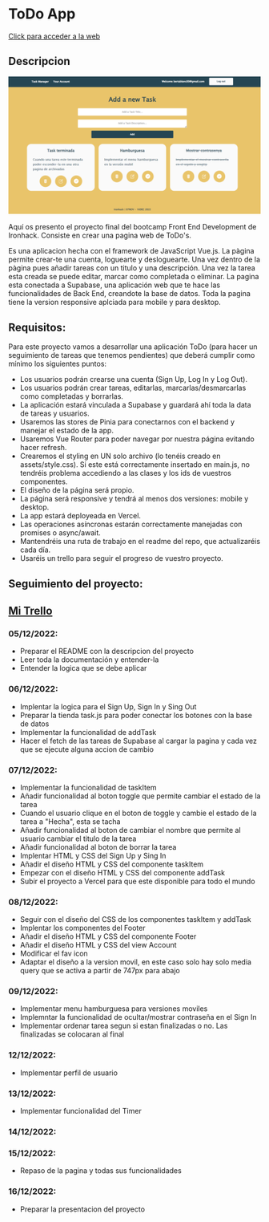 
# **ToDo App**

[Click para acceder a la web](https://final-project-glgj6lj0j-bertablancpastor.vercel.app/auth/login)

## Descripcion

![Pagina Home](/public/buttons/Captura.PNG)

Aquí os presento el proyecto final del bootcamp Front End Development de Ironhack. Consiste en crear una pagina web de ToDo's.

Es una aplicacion hecha con el framework de JavaScript Vue.js. La pàgina permite crear-te una cuenta, loguearte y desloguearte.
Una vez dentro de la pàgina pues añadir tareas con un titulo y una descripción. Una vez la tarea esta creada se puede editar, marcar como completada o eliminar. 
La pagina esta conectada a Supabase, una aplicación web que te hace las funcionalidades de Back End, creandote la base de datos.
Toda la pagina tiene la version responsive aplciada para mobile  y para desktop.

## Requisitos:

Para este proyecto vamos a desarrollar una aplicación ToDo (para hacer un seguimiento de tareas que tenemos pendientes) que deberá cumplir como mínimo los siguientes puntos:
* Los usuarios podrán crearse una cuenta (Sign Up, Log In y Log Out).
* Los usuarios podrán crear tareas, editarlas, marcarlas/desmarcarlas como completadas y borrarlas.
* La aplicación estará vinculada a Supabase y guardará ahí toda la data de tareas y usuarios.
* Usaremos las stores de Pinia para conectarnos con el backend y manejar el estado de la app.
* Usaremos Vue Router para poder navegar por nuestra página evitando hacer refresh.
* Crearemos el styling en UN solo archivo (lo tenéis creado en assets/style.css). Si este está correctamente insertado en main.js, no tendréis problema accediendo a las clases y los ids de vuestros componentes.
* El diseño de la página será propio.
* La página será responsive y tendrá al menos dos versiones: mobile y desktop.
* La app estará deployeada en Vercel.
* Las operaciones asíncronas estarán correctamente manejadas con promises o async/await.
* Mantendréis una ruta de trabajo en el readme del repo, que actualizaréis cada día.
* Usaréis un trello para seguir el progreso de vuestro proyecto.

## Seguimiento del proyecto:
## [Mi Trello](https://trello.com/b/NkJzfJXW/final-project)

### 05/12/2022:
* Preparar el README con la descripcion del proyecto
* Leer toda la documentación y entender-la
* Entender la logica que se debe aplicar

### 06/12/2022:
* Implentar la logica para el Sign Up, Sign In y Sing Out
* Preparar la tienda task.js para poder conectar los botones con la base de datos
* Implementar la funcionalidad de addTask 
* Hacer el fetch de las tareas de Supabase al cargar la pagina y cada vez que se ejecute alguna accion de cambio

### 07/12/2022:
* Implementar la funcionalidad de taskItem
* Añadir funcionalidad al boton toggle que permite cambiar el estado de la tarea
* Cuando el usuario clique en el boton de toggle y cambie el estado de la tarea a "Hecha", esta se tacha
* Añadir funcionalidad al boton de cambiar el nombre que permite al usuario cambiar el titulo de la tarea
* Añadir funcionalidad al boton de borrar la tarea
* Implentar HTML y CSS del Sign Up y Sing In
* Añadir el diseño HTML y CSS del componente taskItem
* Empezar con el diseño HTML y CSS del componente addTask
* Subir el proyecto a Vercel para que este disponible para todo el mundo

### 08/12/2022:
* Seguir con el diseño del CSS de los componentes taskItem y addTask
* Implentar los componentes del Footer
* Añadir el diseño HTML y CSS del componente Footer
* Añadir el diseño HTML y CSS del view Account
* Modificar el fav icon
* Adaptar el diseño a la version movil, en este caso solo hay solo media query que se activa a partir de 747px para abajo

### 09/12/2022:
* Implementar menu hamburguesa para versiones moviles
* Implemntar la funcionalidad de ocultar/mostrar contraseña en el Sign In
* Implementar ordenar tarea segun si estan finalizadas o no. Las finalizadas se colocaran al final

### 12/12/2022:
* Implementar perfil de usuario

### 13/12/2022:
* Implementar funcionalidad del Timer

### 14/12/2022:

### 15/12/2022:
* Repaso de la pagina y todas sus funcionalidades

### 16/12/2022:
* Preparar la presentacion del proyecto
